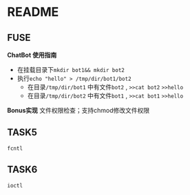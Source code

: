 # README

## FUSE

**ChatBot 使用指南**

* 在挂载目录下``mkdir bot1&& mkdir bot2``
* 执行``echo "hello" > /tmp/dir/bot1/bot2``
  * 在目录``/tmp/dir/bot1`` 中有文件``bot2`` , ``>>cat bot2`` ``>>hello``
  * 在目录``/tmp/dir/bot2`` 中有文件``bot1`` , ``>>cat bot1`` ``>>hello``

**Bonus实现**
文件权限检查；支持chmod修改文件权限

## TASK5

``fcntl``

## TASK6

``ioctl``

